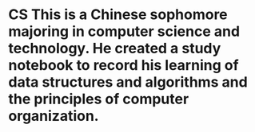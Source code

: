 # CS This is a Chinese sophomore majoring in computer science and technology. He created a study notebook to record his learning of data structures and algorithms and the principles of computer organization.
